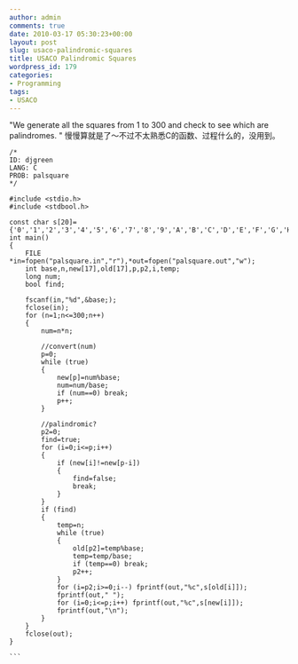 ```yaml
---
author: admin
comments: true
date: 2010-03-17 05:30:23+00:00
layout: post
slug: usaco-palindromic-squares
title: USACO Palindromic Squares
wordpress_id: 179
categories:
- Programming
tags:
- USACO
---
```


"We generate all the squares from 1 to 300 and check to see which are palindromes. "
慢慢算就是了～不过不太熟悉C的函数、过程什么的，没用到。

    
    
    /*
    ID: djgreen
    LANG: C
    PROB: palsquare
    */
    
    #include <stdio.h>
    #include <stdbool.h>
    
    const char s[20]={'0','1','2','3','4','5','6','7','8','9','A','B','C','D','E','F','G','H','I','J'};
    int main()
    {
        FILE *in=fopen("palsquare.in","r"),*out=fopen("palsquare.out","w");
        int base,n,new[17],old[17],p,p2,i,temp;
        long num;
        bool find;
    
        fscanf(in,"%d",&base;);
        fclose(in);
        for (n=1;n<=300;n++)
        {
            num=n*n;
    
            //convert(num)
            p=0;
            while (true)
            {
                new[p]=num%base;
                num=num/base;
                if (num==0) break;
                p++;
            }
    
            //palindromic?
            p2=0;
            find=true;
            for (i=0;i<=p;i++)
            {
                if (new[i]!=new[p-i])
                {
                    find=false;
                    break;
                }
            }
            if (find)
            {
                temp=n;
                while (true)
                {
                    old[p2]=temp%base;
                    temp=temp/base;
                    if (temp==0) break;
                    p2++;
                }
                for (i=p2;i>=0;i--) fprintf(out,"%c",s[old[i]]);
                fprintf(out," ");
                for (i=0;i<=p;i++) fprintf(out,"%c",s[new[i]]);
                fprintf(out,"\n");
            }
        }
        fclose(out);
    }
    
    ```
    

